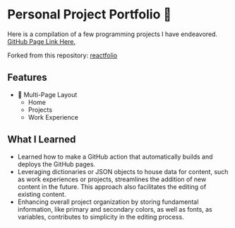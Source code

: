 # Personal Project Portfolio 👾

Here is a compilation of a few programming projects I have endeavored. <a href="https://kyleetd.github.io/project-portfolio/home" target="_blank">GitHub Page Link Here.</a>

Forked from this repository: <a href="https://github.com/truethari/reactfolio/tree/master" target="_blank">reactfolio</a>
<br/>


## Features

-   📖 Multi-Page Layout
    -   Home
    -   Projects
    -   Work Experience

## What I Learned

- Learned how to make a GitHub action that automatically builds and deploys the GitHub pages.
- Leveraging dictionaries or JSON objects to house data for content, such as work experiences or projects, streamlines the addition of new content in the future. This approach also facilitates the editing of existing content.
- Enhancing overall project organization by storing fundamental information, like primary and secondary colors, as well as fonts, as variables, contributes to simplicity in the editing process.
